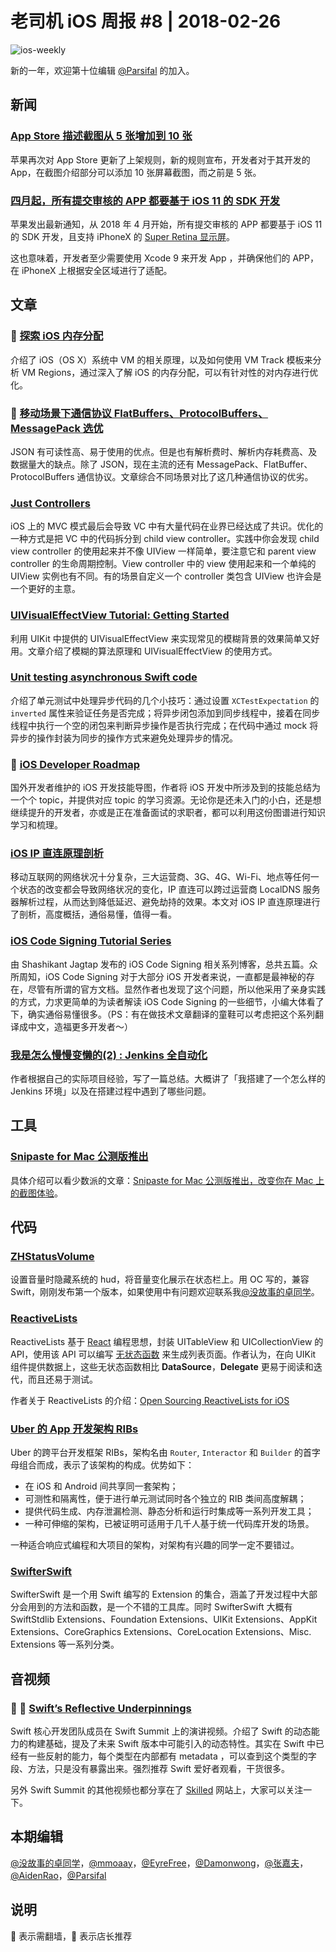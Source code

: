 # 老司机 iOS 周报 #8 | 2018-02-26

![ios-weekly](https://github.com/SwiftOldDriver/iOS-Weekly/blob/master/assets/ios-weekly.png)

新的一年，欢迎第十位编辑 [@Parsifal](https://weibo.com/parsifalchang) 的加入。

## 新闻

### [App Store 描述截图从 5 张增加到 10 张](http://app.techweb.com.cn/ios/2018-02-23/2639654.shtml)

苹果再次对 App Store 更新了上架规则，新的规则宣布，开发者对于其开发的 App，在截图介绍部分可以添加 10 张屏幕截图，而之前是 5 张。

### [四月起，所有提交审核的 APP 都要基于 iOS 11 的 SDK 开发](https://developer.apple.com/news/?id=02152018a)

苹果发出最新通知，从 2018 年 4 月开始，所有提交审核的 APP 都要基于 iOS 11 的 SDK 开发，且支持 iPhoneX 的 [Super Retina 显示屏](https://support.apple.com/en-om/HT208191)。

这也意味着，开发者至少需要使用 Xcode 9 来开发 App ，并确保他们的 APP，在 iPhoneX 上根据安全区域进行了适配。

## 文章

### 🌟 [探索 iOS 内存分配](https://juejin.im/post/5a5e13c45188257327399e19)

介绍了 iOS（OS X）系统中 VM 的相关原理，以及如何使用 VM Track 模板来分析 VM Regions，通过深入了解 iOS 的内存分配，可以有针对性的对内存进行优化。

### 🌟 [移动场景下通信协议 FlatBuffers、ProtocolBuffers、MessagePack 选优](https://www.jianshu.com/p/987c4d16c48b)

JSON 有可读性高、易于使用的优点。但是也有解析费时、解析内存耗费高、及数据量大的缺点。除了 JSON，现在主流的还有 MessagePack、FlatBuffer、ProtocolBuffers 通信协议。文章综合不同场景对比了这几种通信协议的优劣。

### [Just Controllers](http://khanlou.com/2018/02/just-controllers)

iOS 上的 MVC 模式最后会导致 VC 中有大量代码在业界已经达成了共识。优化的一种方式是把 VC 中的代码拆分到 child view controller。实践中你会发现 child view controller 的使用起来并不像 UIView 一样简单，要注意它和 parent view controller 的生命周期控制。View controller 中的 view 使用起来和一个单纯的 UIView 实例也有不同。有的场景自定义一个 controller 类包含 UIView 也许会是一个更好的主意。

### [UIVisualEffectView Tutorial: Getting Started](https://www.raywenderlich.com/178486/uivisualeffectview-tutorial-getting-started)

利用 UIKit 中提供的 UIVisualEffectView 来实现常见的模糊背景的效果简单又好用。文章介绍了模糊的算法原理和 UIVisualEffectView 的使用方式。

### [Unit testing asynchronous Swift code](https://www.swiftbysundell.com/posts/unit-testing-asynchronous-swift-code)

介绍了单元测试中处理异步代码的几个小技巧：通过设置 `XCTestExpectation` 的 `inverted` 属性来验证任务是否完成；将异步闭包添加到同步线程中，接着在同步线程中执行一个空的闭包来判断异步操作是否执行完成；在代码中通过 mock 将异步的操作封装为同步的操作方式来避免处理异步的情况。

### 🚧 [iOS Developer Roadmap](https://medium.com/ios-os-x-development/ios-developer-roadmap-c9a24f413457)

国外开发者维护的 iOS 开发技能导图，作者将 iOS 开发中所涉及到的技能总结为一个个 topic，并提供对应 topic 的学习资源。无论你是还未入门的小白，还是想继续提升的开发者，亦或是正在准备面试的求职者，都可以利用这份图谱进行知识学习和梳理。

### [iOS IP 直连原理剖析](https://juejin.im/post/5a81bbd66fb9a0634c266fe1)

移动互联网的网络状况十分复杂，三大运营商、3G、4G、Wi-Fi、地点等任何一个状态的改变都会导致网络状况的变化，IP 直连可以跨过运营商 LocalDNS 服务器解析过程，从而达到降低延迟、避免劫持的效果。本文对 iOS IP 直连原理进行了剖析，高度概括，通俗易懂，值得一看。

### [iOS Code Signing Tutorial Series](https://medium.com/xcblog/ios-code-signing-tutorial-series-814b22eba507)

由 Shashikant Jagtap 发布的 iOS Code Signing 相关系列博客，总共五篇。众所周知，iOS Code Signing 对于大部分 iOS 开发者来说，一直都是最神秘的存在，尽管有所谓的官方文档。显然作者也发现了这个问题，所以他采用了亲身实践的方式，力求更简单的为读者解读 iOS Code Signing 的一些细节，小编大体看了下，确实通俗易懂很多。（PS：有在做技术文章翻译的童鞋可以考虑把这个系列翻译成中文，造福更多开发者～）

### [我是怎么慢慢变懒的(2) : Jenkins 全自动化](http://answerhuang.duapp.com/index.php/2018/02/15/jenkins-2/)

作者根据自己的实际项目经验，写了一篇总结。大概讲了「我搭建了一个怎么样的 Jenkins 环境」以及在搭建过程中遇到了哪些问题。

## 工具

### [Snipaste for Mac 公测版推出](https://zh.snipaste.com/index.html)

具体介绍可以看少数派的文章：[Snipaste for Mac 公测版推出，改变你在 Mac 上的截图体验](https://zhuanlan.zhihu.com/p/31898041)。

## 代码

### [ZHStatusVolume](https://github.com/lacklock/ZHStatusVolume)

设置音量时隐藏系统的 hud，将音量变化展示在状态栏上。用 OC 写的，兼容 Swift，刚刚发布第一个版本，如果使用中有问题欢迎联系我[@没故事的卓同学](https://weibo.com/1926303682/profile)。

### [ReactiveLists](https://github.com/plangrid/ReactiveLists)

ReactiveLists 基于 [React](https://reactjs.org/) 编程思想，封装 UITableView 和 UICollectionView 的 API，使用该 API 可以编写 [无状态函数](https://facebook.github.io/react/docs/reusable-components.html#stateless-functions) 来生成列表页面。作者认为，在向 UIKit 组件提供数据上，这些无状态函数相比 **DataSource**，**Delegate** 更易于阅读和迭代，而且还易于测试。

作者关于 ReactiveLists 的介绍：[Open Sourcing ReactiveLists for iOS](https://medium.com/plangrid-technology/open-sourcing-reactivelists-for-ios-3abdf41b770a)

### [Uber 的 App 开发架构 RIBs](https://github.com/uber/RIBs)

Uber 的跨平台开发框架 RIBs，架构名由 `Router`, `Interactor` 和 `Builder` 的首字母组合而成，表示了该架构的构成。优势如下：

- 在 iOS 和 Android 间共享同一套架构；
- 可测性和隔离性，便于进行单元测试同时各个独立的 RIB 类间高度解耦；
- 提供代码生成、内存泄漏检测、静态分析和运行时集成等一系列开发工具；
- 一种可伸缩的架构，已被证明可适用于几千人基于统一代码库开发的场景。

一种适合响应式编程和大项目的架构，对架构有兴趣的同学一定不要错过。

### [SwifterSwift](https://github.com/SwifterSwift/SwifterSwift)

SwifterSwift 是一个用 Swift 编写的 Extension 的集合，涵盖了开发过程中大部分会用到的方法和函数，是一个不错的工具库。同时 SwifterSwift 大概有 SwiftStdlib Extensions、Foundation Extensions、UIKit Extensions、AppKit Extensions、CoreGraphics Extensions、CoreLocation Extensions、Misc. Extensions 等一系列分类。

## 音视频

### 🚧 🌟 [Swift’s Reflective Underpinnings](https://www.skilled.io/u/swiftsummit/swift-s-reflective-underpinnings-joe-groff)

Swift 核心开发团队成员在 Swift Summit 上的演讲视频。介绍了 Swift 的动态能力的构建基础，提及了未来 Swift 版本中可能引入的动态特性。其实在 Swift 中已经有一些反射的能力，每个类型在内部都有 metadata ，可以查到这个类型的字段、方法，只是没有暴露出来。强烈推荐 Swift 爱好者观看，干货很多。

另外 Swift Summit 的其他视频也都分享在了 [Skilled](https://www.skilled.io) 网站上，大家可以关注一下。

## 本期编辑

[@没故事的卓同学](https://weibo.com/1926303682/profile)，[@mmoaay](https://weibo.com/u/1302422271)，[@EyreFree](https://weibo.com/eyrefree777)，[@Damonwong](https://weibo.com/damonone)，[@张嘉夫](https://weibo.com/2949394297)，[@AidenRao](https://weibo.com/AidenRao)，[@Parsifal](https://weibo.com/parsifalchang)

## 说明

🚧 表示需翻墙，🌟 表示店长推荐
